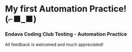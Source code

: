 # My first Automation Practice! (⌐■_■)
### Endava Coding Club Testing - Automation Practice

All feedback is welcomed and much appreciated! 

